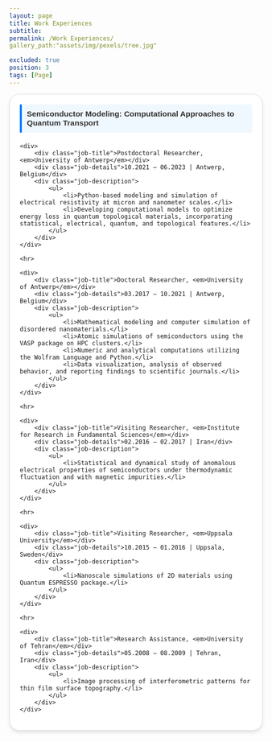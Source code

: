```yaml
---
layout: page
title: Work Experiences
subtitle: 
permalink: /Work Experiences/
gallery_path:"assets/img/pexels/tree.jpg"

excluded: true
position: 3
tags: [Page]
---
```


<style>
    .experience-section {
        max-width: 800px;
        margin: 0 auto;
        background: #ffffff;
        border: 1px solid #dddddd;
        border-radius: 20px;
        padding: 20px;
        box-shadow: 0 4px 6px rgba(0, 0, 0, 0.1);
        font-family: Arial, sans-serif;
    }

    .highlight {
        background-color: #f0f8ff;
        padding: 10px;
        border-left: 4px solid #007bff;
        margin-bottom: 20px;
        font-weight: bold;
        color: #333;
        font-size: 1.1em;
    }

    .job-title {
        font-weight: bold;
        color: #444;
        font-size: 1.2em;
    }

    .job-details {
        font-size: 0.9rem;
        color: #666;
        margin-bottom: 5px;
    }

    .job-description ul {
        margin: 0;
        padding-left: 20px;
        list-style: circle;
    }

    .job-description ul li {
        margin-bottom: 8px;
    }

    hr {
        border: 0;
        border-top: 1px solid #ddd;
        margin: 20px 0;
    }
</style>

<div class="experience-section">
    <div class="highlight">
        Semiconductor Modeling: Computational Approaches to Quantum Transport
    </div>

    <div>
        <div class="job-title">Postdoctoral Researcher, <em>University of Antwerp</em></div>
        <div class="job-details">10.2021 – 06.2023 | Antwerp, Belgium</div>
        <div class="job-description">
            <ul>
                <li>Python-based modeling and simulation of electrical resistivity at micron and nanometer scales.</li>
                <li>Developing computational models to optimize energy loss in quantum topological materials, incorporating statistical, electrical, quantum, and topological features.</li>
            </ul>
        </div>
    </div>

    <hr>

    <div>
        <div class="job-title">Doctoral Researcher, <em>University of Antwerp</em></div>
        <div class="job-details">03.2017 – 10.2021 | Antwerp, Belgium</div>
        <div class="job-description">
            <ul>
                <li>Mathematical modeling and computer simulation of disordered nanomaterials.</li>
                <li>Atomic simulations of semiconductors using the VASP package on HPC clusters.</li>
                <li>Numeric and analytical computations utilizing the Wolfram Language and Python.</li>
                <li>Data visualization, analysis of observed behavior, and reporting findings to scientific journals.</li>
            </ul>
        </div>
    </div>

    <hr>

    <div>
        <div class="job-title">Visiting Researcher, <em>Institute for Research in Fundamental Sciences</em></div>
        <div class="job-details">02.2016 – 02.2017 | Iran</div>
        <div class="job-description">
            <ul>
                <li>Statistical and dynamical study of anomalous electrical properties of semiconductors under thermodynamic fluctuation and with magnetic impurities.</li>
            </ul>
        </div>
    </div>

    <hr>

    <div>
        <div class="job-title">Visiting Researcher, <em>Uppsala University</em></div>
        <div class="job-details">10.2015 – 01.2016 | Uppsala, Sweden</div>
        <div class="job-description">
            <ul>
                <li>Nanoscale simulations of 2D materials using Quantum ESPRESSO package.</li>
            </ul>
        </div>
    </div>

    <hr>

    <div>
        <div class="job-title">Research Assistance, <em>University of Tehran</em></div>
        <div class="job-details">05.2008 – 08.2009 | Tehran, Iran</div>
        <div class="job-description">
            <ul>
                <li>Image processing of interferometric patterns for thin film surface topography.</li>
            </ul>
        </div>
    </div>
</div>


